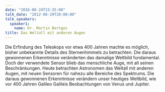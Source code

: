 ```yaml
---
date: "2016-08-24T23:35:00"
talk_date: "2012-06-29T20:00:00"
talk_speakers:
  speaker1:
    name: Dr. Martin Bertges
title: Das Weltall mit anderen Augen
---
```


Die Erfindung des Teleskops vor etwa 400 Jahren machte es möglich, bisher unbekannte Details des Sternenhimmels zu betrachten. Die daraus gewonnenen Erkenntnisse veränderten das damalige Weltbild fundamental. Doch der verwendete Sensor blieb das menschliche Auge, mit all seinen Beschränkungen. Heute betrachten Astronomen das Weltall mit anderen Augen, mit neuen Sensoren für nahezu alle Bereiche des Spektrums. Die daraus gewonnenen Erkenntnisse verändern unser heutiges Weltbild, wie vor 400 Jahren Galileo Galileis Beobachtungen von Venus und Jupiter.
